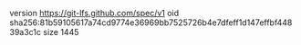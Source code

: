 version https://git-lfs.github.com/spec/v1
oid sha256:81b59105617a74cd9774e36969bb7525726b4e7dfeff1d147effbf44839a3c1c
size 1445
